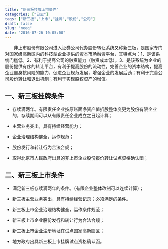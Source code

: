 ```yaml
---
title: "新三板挂牌上市条件"
categories: ["日志"]
tags: ["新三板","上市","挂牌","股份","公司"]
draft: false
slug: "neeq"
date: "2016-07-26 10:05:00"
---
```


　　非上市股份有限公司进入证券公司代办股份转让系统又称新三板，是国家专门对国家级高新区内的科技型企业提供的资本市场融资平台，其特点为：1、是该系统门槛低。2、有利于提高公司的融资能力（融资成本低）。3、是该系统为企业的股份提供有序的转让平台，有利于提高股份的流动性，完善企业的资本结构，提高企业自身抗风险的能力，促进企业规范发展，增强企业的发展后劲；有利于完善公司股份转让和退出机制；有利于实现股权资产的增值。

## 一、新三板挂牌条件

 - 存续满两年。有限责任企业按原账面净资产值折股整体变更为股份有限企业的，存续期间可以从有限责任企业成立之日起计算；

 - 主营业务突出，具有持续经营能力；

 - 企业治理结构健全，运作规范；

 - 股份发行和转让行为合法合规；

 - 取得北京市人民政府出具的非上市企业股份报价转让试点资格确认函；

## 二、新三板上市条件

 - 满足新三板存续满两年的条件。（有限企业整体改制可以连续计算）；
   
 - 新三板主营业务突出，具有持续经营记录；必须满足的条件。
   
 - 新三板上市企业治理结构健全，运作条件规范；
   
 - 新三板上市企业股份发行和转让行为合法合规；
   
 - 新三板上市企业注册地址在试点国家高新园区；
   
 - 地方政府出具新三板上市挂牌试点资格确认函。
